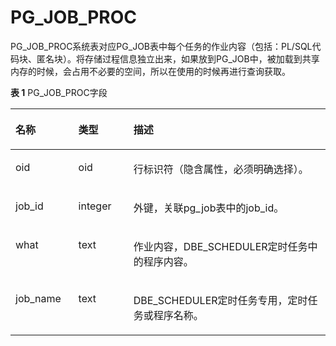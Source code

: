 # PG\_JOB\_PROC<a name="ZH-CN_TOPIC_0289900489"></a>

PG\_JOB\_PROC系统表对应PG\_JOB表中每个任务的作业内容（包括：PL/SQL代码块、匿名块）。将存储过程信息独立出来，如果放到PG\_JOB中，被加载到共享内存的时候，会占用不必要的空间，所以在使用的时候再进行查询获取。

**表 1**  PG\_JOB\_PROC字段

<a name="zh-cn_topic_0283136639_zh-cn_topic_0237122296_zh-cn_topic_0059778581_table11055115530"></a>
<table><thead align="left"><tr id="zh-cn_topic_0283136639_zh-cn_topic_0237122296_zh-cn_topic_0059778581_row5106215531"><th class="cellrowborder" valign="top" width="19.96%" id="mcps1.2.4.1.1"><p id="zh-cn_topic_0283136639_zh-cn_topic_0237122296_zh-cn_topic_0059778581_p7106151185311"><a name="zh-cn_topic_0283136639_zh-cn_topic_0237122296_zh-cn_topic_0059778581_p7106151185311"></a><a name="zh-cn_topic_0283136639_zh-cn_topic_0237122296_zh-cn_topic_0059778581_p7106151185311"></a>名称</p>
</th>
<th class="cellrowborder" valign="top" width="17.49%" id="mcps1.2.4.1.2"><p id="zh-cn_topic_0283136639_zh-cn_topic_0237122296_zh-cn_topic_0059778581_p1210618125312"><a name="zh-cn_topic_0283136639_zh-cn_topic_0237122296_zh-cn_topic_0059778581_p1210618125312"></a><a name="zh-cn_topic_0283136639_zh-cn_topic_0237122296_zh-cn_topic_0059778581_p1210618125312"></a>类型</p>
</th>
<th class="cellrowborder" valign="top" width="62.55%" id="mcps1.2.4.1.3"><p id="zh-cn_topic_0283136639_zh-cn_topic_0237122296_zh-cn_topic_0059778581_p910651155317"><a name="zh-cn_topic_0283136639_zh-cn_topic_0237122296_zh-cn_topic_0059778581_p910651155317"></a><a name="zh-cn_topic_0283136639_zh-cn_topic_0237122296_zh-cn_topic_0059778581_p910651155317"></a>描述</p>
</th>
</tr>
</thead>
<tbody><tr id="zh-cn_topic_0283136639_zh-cn_topic_0237122296_row71159151527"><td class="cellrowborder" valign="top" width="19.96%" headers="mcps1.2.4.1.1 "><p id="zh-cn_topic_0283136639_zh-cn_topic_0237122296_p8115715020"><a name="zh-cn_topic_0283136639_zh-cn_topic_0237122296_p8115715020"></a><a name="zh-cn_topic_0283136639_zh-cn_topic_0237122296_p8115715020"></a>oid</p>
</td>
<td class="cellrowborder" valign="top" width="17.49%" headers="mcps1.2.4.1.2 "><p id="zh-cn_topic_0283136639_zh-cn_topic_0237122296_p8115215127"><a name="zh-cn_topic_0283136639_zh-cn_topic_0237122296_p8115215127"></a><a name="zh-cn_topic_0283136639_zh-cn_topic_0237122296_p8115215127"></a>oid</p>
</td>
<td class="cellrowborder" valign="top" width="62.55%" headers="mcps1.2.4.1.3 "><p id="zh-cn_topic_0283136639_zh-cn_topic_0237122296_p1911581511212"><a name="zh-cn_topic_0283136639_zh-cn_topic_0237122296_p1911581511212"></a><a name="zh-cn_topic_0283136639_zh-cn_topic_0237122296_p1911581511212"></a>行标识符（隐含属性，必须明确选择）。</p>
</td>
</tr>
<tr id="zh-cn_topic_0283136639_zh-cn_topic_0237122296_zh-cn_topic_0059778581_row151078125311"><td class="cellrowborder" valign="top" width="19.96%" headers="mcps1.2.4.1.1 "><p id="zh-cn_topic_0283136639_zh-cn_topic_0237122296_zh-cn_topic_0059778581_p87210105553"><a name="zh-cn_topic_0283136639_zh-cn_topic_0237122296_zh-cn_topic_0059778581_p87210105553"></a><a name="zh-cn_topic_0283136639_zh-cn_topic_0237122296_zh-cn_topic_0059778581_p87210105553"></a>job_id</p>
</td>
<td class="cellrowborder" valign="top" width="17.49%" headers="mcps1.2.4.1.2 "><p id="zh-cn_topic_0283136639_zh-cn_topic_0237122296_zh-cn_topic_0059778581_p972151025511"><a name="zh-cn_topic_0283136639_zh-cn_topic_0237122296_zh-cn_topic_0059778581_p972151025511"></a><a name="zh-cn_topic_0283136639_zh-cn_topic_0237122296_zh-cn_topic_0059778581_p972151025511"></a>integer</p>
</td>
<td class="cellrowborder" valign="top" width="62.55%" headers="mcps1.2.4.1.3 "><p id="zh-cn_topic_0283136639_zh-cn_topic_0237122296_zh-cn_topic_0059778581_p207217102557"><a name="zh-cn_topic_0283136639_zh-cn_topic_0237122296_zh-cn_topic_0059778581_p207217102557"></a><a name="zh-cn_topic_0283136639_zh-cn_topic_0237122296_zh-cn_topic_0059778581_p207217102557"></a>外键，关联pg_job表中的job_id。</p>
</td>
</tr>
<tr id="zh-cn_topic_0283136639_zh-cn_topic_0237122296_zh-cn_topic_0059778581_row1108151205317"><td class="cellrowborder" valign="top" width="19.96%" headers="mcps1.2.4.1.1 "><p id="zh-cn_topic_0283136639_zh-cn_topic_0237122296_zh-cn_topic_0059778581_p1172171025510"><a name="zh-cn_topic_0283136639_zh-cn_topic_0237122296_zh-cn_topic_0059778581_p1172171025510"></a><a name="zh-cn_topic_0283136639_zh-cn_topic_0237122296_zh-cn_topic_0059778581_p1172171025510"></a>what</p>
</td>
<td class="cellrowborder" valign="top" width="17.49%" headers="mcps1.2.4.1.2 "><p id="zh-cn_topic_0283136639_zh-cn_topic_0237122296_zh-cn_topic_0059778581_p157271075515"><a name="zh-cn_topic_0283136639_zh-cn_topic_0237122296_zh-cn_topic_0059778581_p157271075515"></a><a name="zh-cn_topic_0283136639_zh-cn_topic_0237122296_zh-cn_topic_0059778581_p157271075515"></a>text</p>
</td>
<td class="cellrowborder" valign="top" width="62.55%" headers="mcps1.2.4.1.3 "><p id="zh-cn_topic_0283136639_zh-cn_topic_0237122296_zh-cn_topic_0059778581_p10722105555"><a name="zh-cn_topic_0283136639_zh-cn_topic_0237122296_zh-cn_topic_0059778581_p10722105555"></a><a name="zh-cn_topic_0283136639_zh-cn_topic_0237122296_zh-cn_topic_0059778581_p10722105555"></a>作业内容，DBE_SCHEDULER定时任务中的程序内容。</p>
</td>
</tr>
<tr id="row65721418145818"><td class="cellrowborder" valign="top" width="19.96%" headers="mcps1.2.4.1.1 "><p id="p6572171818585"><a name="p6572171818585"></a><a name="p6572171818585"></a>job_name</p>
</td>
<td class="cellrowborder" valign="top" width="17.49%" headers="mcps1.2.4.1.2 "><p id="p15732181587"><a name="p15732181587"></a><a name="p15732181587"></a>text</p>
</td>
<td class="cellrowborder" valign="top" width="62.55%" headers="mcps1.2.4.1.3 "><p id="p15731718205820"><a name="p15731718205820"></a><a name="p15731718205820"></a>DBE_SCHEDULER定时任务专用，定时任务或程序名称。</p>
</td>
</tr>
</tbody>
</table>


